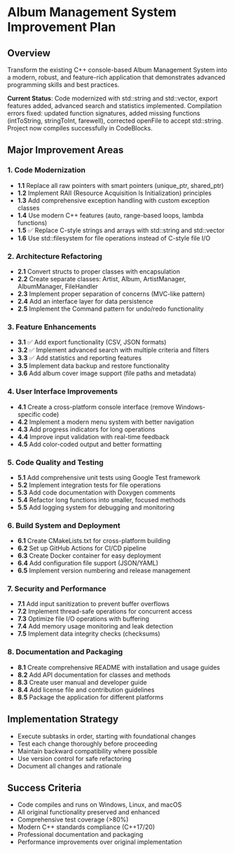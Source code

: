 # Album Management System Improvement Plan

## Overview
Transform the existing C++ console-based Album Management System into a modern, robust, and feature-rich application that demonstrates advanced programming skills and best practices.

**Current Status**: Code modernized with std::string and std::vector, export features added, advanced search and statistics implemented. Compilation errors fixed: updated function signatures, added missing functions (intToString, stringToInt, farewell), corrected openFile to accept std::string. Project now compiles successfully in CodeBlocks.

## Major Improvement Areas

### 1. Code Modernization
- **1.1** Replace all raw pointers with smart pointers (unique_ptr, shared_ptr)
- **1.2** Implement RAII (Resource Acquisition Is Initialization) principles
- **1.3** Add comprehensive exception handling with custom exception classes
- **1.4** Use modern C++ features (auto, range-based loops, lambda functions)
- **1.5** ✅ Replace C-style strings and arrays with std::string and std::vector
- **1.6** Use std::filesystem for file operations instead of C-style file I/O

### 2. Architecture Refactoring
- **2.1** Convert structs to proper classes with encapsulation
- **2.2** Create separate classes: Artist, Album, ArtistManager, AlbumManager, FileHandler
- **2.3** Implement proper separation of concerns (MVC-like pattern)
- **2.4** Add an interface layer for data persistence
- **2.5** Implement the Command pattern for undo/redo functionality

### 3. Feature Enhancements
- **3.1** ✅ Add export functionality (CSV, JSON formats)
- **3.2** ✅ Implement advanced search with multiple criteria and filters
- **3.3** ✅ Add statistics and reporting features
- **3.5** Implement data backup and restore functionality
- **3.6** Add album cover image support (file paths and metadata)

### 4. User Interface Improvements
- **4.1** Create a cross-platform console interface (remove Windows-specific code)
- **4.2** Implement a modern menu system with better navigation
- **4.3** Add progress indicators for long operations
- **4.4** Improve input validation with real-time feedback
- **4.5** Add color-coded output and better formatting

### 5. Code Quality and Testing
- **5.1** Add comprehensive unit tests using Google Test framework
- **5.2** Implement integration tests for file operations
- **5.3** Add code documentation with Doxygen comments
- **5.4** Refactor long functions into smaller, focused methods
- **5.5** Add logging system for debugging and monitoring

### 6. Build System and Deployment
- **6.1** Create CMakeLists.txt for cross-platform building
- **6.2** Set up GitHub Actions for CI/CD pipeline
- **6.3** Create Docker container for easy deployment
- **6.4** Add configuration file support (JSON/YAML)
- **6.5** Implement version numbering and release management

### 7. Security and Performance
- **7.1** Add input sanitization to prevent buffer overflows
- **7.2** Implement thread-safe operations for concurrent access
- **7.3** Optimize file I/O operations with buffering
- **7.4** Add memory usage monitoring and leak detection
- **7.5** Implement data integrity checks (checksums)

### 8. Documentation and Packaging
- **8.1** Create comprehensive README with installation and usage guides
- **8.2** Add API documentation for classes and methods
- **8.3** Create user manual and developer guide
- **8.4** Add license file and contribution guidelines
- **8.5** Package the application for different platforms

## Implementation Strategy
- Execute subtasks in order, starting with foundational changes
- Test each change thoroughly before proceeding
- Maintain backward compatibility where possible
- Use version control for safe refactoring
- Document all changes and rationale

## Success Criteria
- Code compiles and runs on Windows, Linux, and macOS
- All original functionality preserved and enhanced
- Comprehensive test coverage (>80%)
- Modern C++ standards compliance (C++17/20)
- Professional documentation and packaging
- Performance improvements over original implementation

